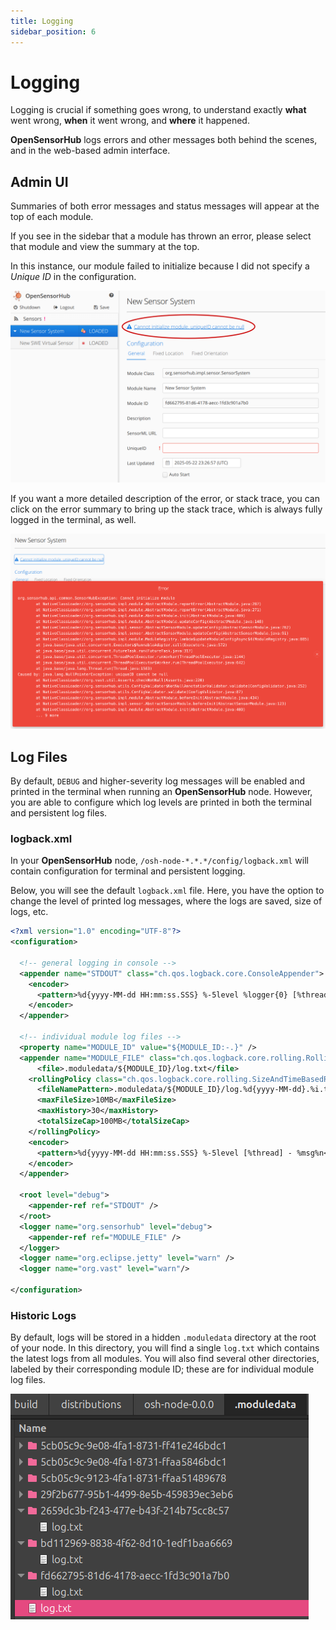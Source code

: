 ```yaml
---
title: Logging
sidebar_position: 6
---
```


# Logging

Logging is crucial if something goes wrong, to understand exactly **what** went wrong, **when** it went wrong, and **where** it happened.

**OpenSensorHub** logs errors and other messages both behind the scenes, and in the web-based admin interface.

## Admin UI

Summaries of both error messages and status messages will appear at the top of each module.

If you see in the sidebar that a module has thrown an error, please select that module and view the summary at the top.

In this instance, our module failed to initialize because I did not specify a *Unique ID* in the configuration.

![Module error summary](../../assets/osh/adminui/logging/moduleerror.png)

If you want a more detailed description of the error, or stack trace, you can click on the error summary to bring up the stack trace, which is always fully logged in the terminal, as well.

![adminstacktrace.png](../../assets/osh/adminui/logging/adminstacktrace.png)

## Log Files
By default, `DEBUG` and higher-severity log messages will be enabled and printed in the terminal when running an **OpenSensorHub** node.
However, you are able to configure which log levels are printed in both the terminal and persistent log files.
### logback.xml
In your **OpenSensorHub** node, `/osh-node-*.*.*/config/logback.xml` will contain configuration for terminal and persistent logging.

Below, you will see the default `logback.xml` file. Here, you have the option to change the level of printed log messages, where the logs are saved, size of logs, etc.

```xml title="/osh-node-*.*.*/config/logback.xml"
<?xml version="1.0" encoding="UTF-8"?>
<configuration>
  
  <!-- general logging in console -->
  <appender name="STDOUT" class="ch.qos.logback.core.ConsoleAppender">
    <encoder>
      <pattern>%d{yyyy-MM-dd HH:mm:ss.SSS} %-5level %logger{0} [%thread] - %msg%n</pattern>
    </encoder>
  </appender>
  
  <!-- individual module log files -->
  <property name="MODULE_ID" value="${MODULE_ID:-.}" />
  <appender name="MODULE_FILE" class="ch.qos.logback.core.rolling.RollingFileAppender">
      <file>.moduledata/${MODULE_ID}/log.txt</file>
    <rollingPolicy class="ch.qos.logback.core.rolling.SizeAndTimeBasedRollingPolicy">
      <fileNamePattern>.moduledata/${MODULE_ID}/log.%d{yyyy-MM-dd}.%i.txt</fileNamePattern>
      <maxFileSize>10MB</maxFileSize>
      <maxHistory>30</maxHistory>
      <totalSizeCap>100MB</totalSizeCap>
    </rollingPolicy>
    <encoder>
      <pattern>%d{yyyy-MM-dd HH:mm:ss.SSS} %-5level [%thread] - %msg%n</pattern>
    </encoder>
  </appender>
  
  <root level="debug">
    <appender-ref ref="STDOUT" />
  </root>
  <logger name="org.sensorhub" level="debug">
    <appender-ref ref="MODULE_FILE" />
  </logger>
  <logger name="org.eclipse.jetty" level="warn" />
  <logger name="org.vast" level="warn"/>
  
</configuration>
```
### Historic Logs

By default, logs will be stored in a hidden `.moduledata` directory at the root of your node.
In this directory, you will find a single `log.txt` which contains the latest logs from all modules.
You will also find several other directories, labeled by their corresponding module ID; these are for individual module log files.

![Log files directory structure](../../assets/osh/adminui/logging/logfiles.png)